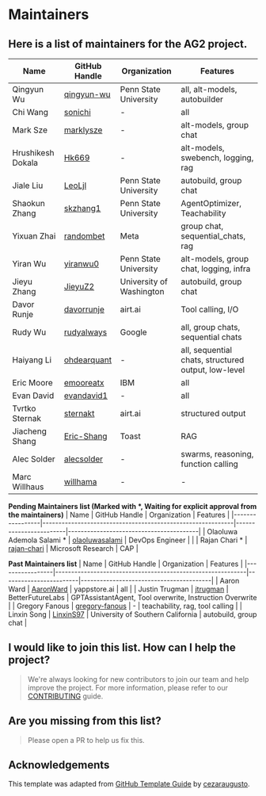 # Maintainers

## Here is a list of maintainers for the AG2 project.

| Name            | GitHub Handle                                              | Organization           | Features                                |
|-----------------|------------------------------------------------------------|------------------------|-----------------------------------------|
| Qingyun Wu      | [qingyun-wu](https://github.com/qingyun-wu)                | Penn State University  | all, alt-models, autobuilder            |
| Chi Wang        | [sonichi](https://github.com/sonichi)                      | -                      | all                                     |
| Mark Sze        | [marklysze](https://github.com/marklysze)                  | -                      | alt-models, group chat                  |
| Hrushikesh Dokala | [Hk669](https://github.com/Hk669)                        | -                      | alt-models, swebench, logging, rag      |
| Jiale Liu       | [LeoLjl](https://github.com/LeoLjl)                       | Penn State University  | autobuild, group chat                   |
| Shaokun Zhang   | [skzhang1](https://github.com/skzhang1)                    | Penn State University  | AgentOptimizer, Teachability            |
| Yixuan Zhai     | [randombet](https://github.com/randombet)                  | Meta                   | group chat, sequential_chats, rag       |
| Yiran Wu        | [yiranwu0](https://github.com/yiranwu0)                    | Penn State University  | alt-models, group chat, logging, infra  |
| Jieyu Zhang     | [JieyuZ2](https://jieyuz2.github.io/)                  | University of Washington | autobuild, group chat       |
| Davor Runje     | [davorrunje](https://github.com/davorrunje)                | airt.ai                | Tool calling, I/O                        |
| Rudy Wu     | [rudyalways](https://github.com/rudyalways)                | Google                | all, group chats, sequential chats                |
| Haiyang Li  | [ohdearquant](https://github.com/ohdearquant)               | -               | all, sequential chats, structured output, low-level|
| Eric Moore  | [emooreatx](https://github.com/emooreatx)               | IBM               | all|
| Evan David    | [evandavid1](https://github.com/evandavid1)                | -                      | all |
| Tvrtko Sternak  | [sternakt](https://github.com/sternakt)               | airt.ai               | structured output |
| Jiacheng Shang  | [Eric-Shang](https://github.com/Eric-Shang)               | Toast              | RAG |
| Alec Solder  | [alecsolder](https://github.com/alecsolder)               | -                | swarms, reasoning, function calling |
| Marc Willhaus | [willhama](https://github.com/willhama)               | -                | - |

**Pending Maintainers list (Marked with \*, Waiting for explicit approval from the maintainers)**
| Name            | GitHub Handle                                              | Organization           | Features                                |
|-----------------|------------------------------------------------------------|------------------------|-----------------------------------------|
| Olaoluwa Ademola Salami * | [olaoluwasalami](https://github.com/olaoluwasalami)  | DevOps Engineer        |                                          |
| Rajan Chari *    | [rajan-chari](https://github.com/rajan-chari)                | Microsoft Research                | CAP                        |

**Past Maintainers list**
| Name            | GitHub Handle                                              | Organization           | Features                                |
|-----------------|------------------------------------------------------------|------------------------|-----------------------------------------|
| Aaron Ward     | [AaronWard](https://github.com/AaronWard)                | yappstore.ai                | all                      |
| Justin Trugman     | [jtrugman](https://github.com/jtrugman)                  | BetterFutureLabs | GPTAssistantAgent, Tool overwrite, Instruction Overwrite     |
| Gregory Fanous  | [gregory-fanous](https://github.com/gregory-fanous)         | -                     | teachability, rag, tool calling     |
| Linxin Song     | [LinxinS97](https://github.com/LinxinS97)                  | University of Southern California | autobuild, group chat       |

## I would like to join this list. How can I help the project?
> We're always looking for new contributors to join our team and help improve the project. For more information, please refer to our [CONTRIBUTING](https://docs.ag2.ai/docs/contributor-guide/contributing) guide.


## Are you missing from this list?
> Please open a PR to help us fix this.

## Acknowledgements
This template was adapted from [GitHub Template Guide](https://github.com/cezaraugusto/github-template-guidelines/blob/master/.github/CONTRIBUTORS.md) by [cezaraugusto](https://github.com/cezaraugusto).
